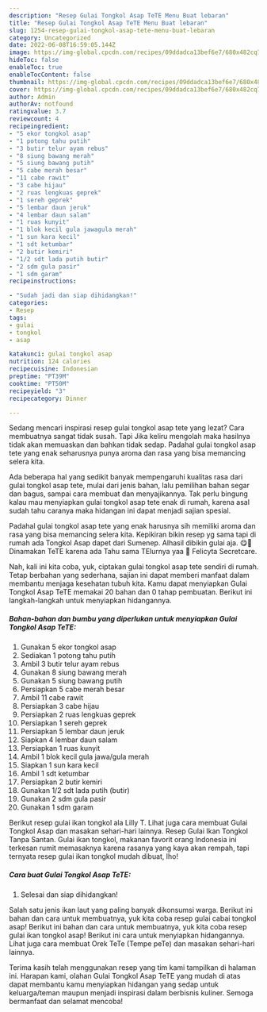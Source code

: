 ```yaml
---
description: "Resep Gulai Tongkol Asap TeTE Menu Buat lebaran"
title: "Resep Gulai Tongkol Asap TeTE Menu Buat lebaran"
slug: 1254-resep-gulai-tongkol-asap-tete-menu-buat-lebaran
category: Uncategorized
date: 2022-06-08T16:59:05.144Z
image: https://img-global.cpcdn.com/recipes/09ddadca13bef6e7/680x482cq70/gulai-tongkol-asap-tete-foto-resep-utama.jpg
hideToc: false
enableToc: true
enableTocContent: false
thumbnail: https://img-global.cpcdn.com/recipes/09ddadca13bef6e7/680x482cq70/gulai-tongkol-asap-tete-foto-resep-utama.jpg
cover: https://img-global.cpcdn.com/recipes/09ddadca13bef6e7/680x482cq70/gulai-tongkol-asap-tete-foto-resep-utama.jpg
author: Admin
authorAv: notfound
ratingvalue: 3.7
reviewcount: 4
recipeingredient:
- "5 ekor tongkol asap"
- "1 potong tahu putih"
- "3 butir telur ayam rebus"
- "8 siung bawang merah"
- "5 siung bawang putih"
- "5 cabe merah besar"
- "11 cabe rawit"
- "3 cabe hijau"
- "2 ruas lengkuas geprek"
- "1 sereh geprek"
- "5 lembar daun jeruk"
- "4 lembar daun salam"
- "1 ruas kunyit"
- "1 blok kecil gula jawagula merah"
- "1 sun kara kecil"
- "1 sdt ketumbar"
- "2 butir kemiri"
- "1/2 sdt lada putih butir"
- "2 sdm gula pasir"
- "1 sdm garam"
recipeinstructions:

- "Sudah jadi dan siap dihidangkan!"
categories:
- Resep
tags:
- gulai
- tongkol
- asap

katakunci: gulai tongkol asap 
nutrition: 124 calories
recipecuisine: Indonesian
preptime: "PT39M"
cooktime: "PT50M"
recipeyield: "3"
recipecategory: Dinner

---
```



Sedang mencari inspirasi resep gulai tongkol asap tete yang lezat? Cara membuatnya sangat tidak susah. Tapi Jika keliru mengolah maka hasilnya tidak akan memuaskan dan bahkan tidak sedap. Padahal gulai tongkol asap tete yang enak seharusnya punya aroma dan rasa yang bisa memancing selera kita.


Ada beberapa hal yang sedikit banyak mempengaruhi kualitas rasa dari gulai tongkol asap tete, mulai dari jenis bahan, lalu pemilihan bahan segar dan bagus, sampai cara membuat dan menyajikannya. Tak perlu bingung kalau mau menyiapkan gulai tongkol asap tete enak di rumah, karena asal sudah tahu caranya maka hidangan ini dapat menjadi sajian spesial.

Padahal gulai tongkol asap tete yang enak harusnya sih memiliki aroma dan rasa yang bisa memancing selera kita. Kepikiran bikin resep yg sama tapi di rumah ada Tongkol Asap dapet dari Sumenep. Alhasil dibikin gulai aja. 😋👄 Dinamakan TeTE karena ada Tahu sama TElurnya yaa 🙈 Felicyta Secretcare.


Nah, kali ini kita coba, yuk, ciptakan gulai tongkol asap tete sendiri di rumah. Tetap berbahan yang sederhana, sajian ini dapat memberi manfaat dalam membantu menjaga kesehatan tubuh kita. Kamu dapat menyiapkan Gulai Tongkol Asap TeTE memakai 20 bahan dan 0 tahap pembuatan. Berikut ini langkah-langkah untuk menyiapkan hidangannya.

<!--inarticleads1-->

##### Bahan-bahan dan bumbu yang diperlukan untuk menyiapkan Gulai Tongkol Asap TeTE:

1. Gunakan 5 ekor tongkol asap
1. Sediakan 1 potong tahu putih
1. Ambil 3 butir telur ayam rebus
1. Gunakan 8 siung bawang merah
1. Gunakan 5 siung bawang putih
1. Persiapkan 5 cabe merah besar
1. Ambil 11 cabe rawit
1. Persiapkan 3 cabe hijau
1. Persiapkan 2 ruas lengkuas geprek
1. Persiapkan 1 sereh geprek
1. Persiapkan 5 lembar daun jeruk
1. Siapkan 4 lembar daun salam
1. Persiapkan 1 ruas kunyit
1. Ambil 1 blok kecil gula jawa/gula merah
1. Siapkan 1 sun kara kecil
1. Ambil 1 sdt ketumbar
1. Persiapkan 2 butir kemiri
1. Gunakan 1/2 sdt lada putih (butir)
1. Gunakan 2 sdm gula pasir
1. Gunakan 1 sdm garam


Berikut resep gulai ikan tongkol ala Lilly T. Lihat juga cara membuat Gulai Tongkol Asap dan masakan sehari-hari lainnya. Resep Gulai Ikan Tongkol Tanpa Santan. Gulai ikan tongkol, makanan favorit orang Indonesia ini terkesan rumit memasaknya karena rasanya yang kaya akan rempah, tapi ternyata resep gulai ikan tongkol mudah dibuat, lho! 

<!--inarticleads2-->

##### Cara buat Gulai Tongkol Asap TeTE:


1. Selesai dan siap dihidangkan!

Salah satu jenis ikan laut yang paling banyak dikonsumsi warga. Berikut ini bahan dan cara untuk membuatnya, yuk kita coba resep gulai cabai tongkol asap! Berikut ini bahan dan cara untuk membuatnya, yuk kita coba resep gulai ikan tongkol asap! Berikut ini cara untuk menyiapkan hidangannya. Lihat juga cara membuat Orek TeTe (Tempe peTe) dan masakan sehari-hari lainnya. 

Terima kasih telah menggunakan resep yang tim kami tampilkan di halaman ini. Harapan kami, olahan Gulai Tongkol Asap TeTE yang mudah di atas dapat membantu kamu menyiapkan hidangan yang sedap untuk keluarga/teman maupun menjadi inspirasi dalam berbisnis kuliner. Semoga bermanfaat dan selamat mencoba!
